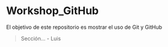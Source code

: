 # Workshop_GitHub
El objetivo de este repositorio es mostrar el uso de Git y GitHub

> Sección... - Luis
